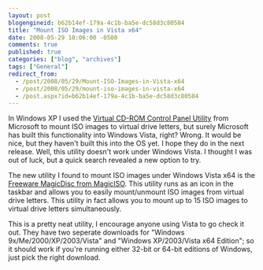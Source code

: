```yaml
---
layout: post
blogengineid: b62b14ef-179a-4c1b-ba5e-dc58d3c80584
title: "Mount ISO Images in Vista x64"
date: 2008-05-29 10:06:00 -0500
comments: true
published: true
categories: ["blog", "archives"]
tags: ["General"]
redirect_from: 
  - /post/2008/05/29/Mount-ISO-Images-in-Vista-x64
  - /post/2008/05/29/mount-iso-images-in-vista-x64
  - /post.aspx?id=b62b14ef-179a-4c1b-ba5e-dc58d3c80584
---
```

<!-- more -->
<p>In Windows XP I used the <a href="http://download.microsoft.com/download/7/b/6/7b6abd84-7841-4978-96f5-bd58df02efa2/winxpvirtualcdcontrolpanel_21.exe">Virtual CD-ROM Control Panel Utility</a> from Microsoft to mount ISO images to virtual drive letters, but surely Microsoft has built this functionality into Windows Vista, right? Wrong. It would be nice, but they haven't built this into the OS yet. I hope they do in the next release. Well, this utility doesn't work under Windows Vista. I thought I was out of luck, but a quick search revealed a new option to try.</p>
<p>The new utility I found to mount ISO images under Windows Vista x64 is the <a href="http://www.magiciso.com/tutorials/miso-magicdisc-history.htm">Freeware MagicDisc from MagicISO</a>. This utility runs as an icon in the taskbar and allows you to easily mount/unmount ISO images from virtual drive letters. This utility in fact allows you to mount up to 15 ISO images&nbsp;to virtual drive letters simultaneously.</p>
<p>This is a pretty neat utility, I encourage anyone using Vista to go check it out. They have two seperate downloads for "Windows 9x/Me/2000/XP/2003/Vista" and "Windows XP/2003/Vista x64 Edition"; so it should work if you're running either 32-bit or 64-bit editions of Windows, just pick the right download.</p>
